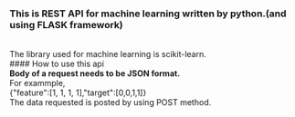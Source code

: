 ### This is REST API for machine learning written by python.(and using FLASK framework)
<br>
The library used for machine learning is  scikit-learn.
<br>
#### How to use this api
<br>
<b>Body of a request needs to be JSON format.</b>
<br>
For exammple,
<br>
{"feature":[1, 1, 1, 1],"target":[0,0,1,1]}
<br>
The data requested is posted by using POST method.
